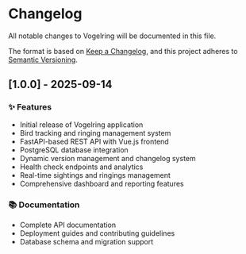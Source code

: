 # Changelog

All notable changes to Vogelring will be documented in this file.

The format is based on [Keep a Changelog](https://keepachangelog.com/en/1.0.0/),
and this project adheres to [Semantic Versioning](https://semver.org/spec/v2.0.0.html).

## [1.0.0] - 2025-09-14

### ✨ Features

- Initial release of Vogelring application
- Bird tracking and ringing management system
- FastAPI-based REST API with Vue.js frontend
- PostgreSQL database integration
- Dynamic version management and changelog system
- Health check endpoints and analytics
- Real-time sightings and ringings management
- Comprehensive dashboard and reporting features

### 📚 Documentation

- Complete API documentation
- Deployment guides and contributing guidelines
- Database schema and migration support
